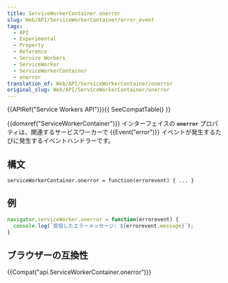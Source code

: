 ```yaml
---
title: ServiceWorkerContainer.onerror
slug: Web/API/ServiceWorkerContainer/error_event
tags:
  - API
  - Experimental
  - Property
  - Reference
  - Service Workers
  - ServiceWorker
  - ServiceWorkerContainer
  - onerror
translation_of: Web/API/ServiceWorkerContainer/onerror
original_slug: Web/API/ServiceWorkerContainer/onerror
---
```

{{APIRef("Service Workers API")}}{{ SeeCompatTable() }}

{{domxref("ServiceWorkerContainer")}} インターフェイスの **`onerror`** プロパティは、関連するサービスワーカーで {{Event("error")}} イベントが発生するたびに発生するイベントハンドラーです。

## 構文

```
serviceWorkerContainer.onerror = function(errorevent) { ... }
```

## 例

```js
navigator.serviceWorker.onerror = function(errorevent) {
  console.log(`受信したエラーメッセージ: ${errorevent.message}`);
}
```

## ブラウザーの互換性

{{Compat("api.ServiceWorkerContainer.onerror")}}
